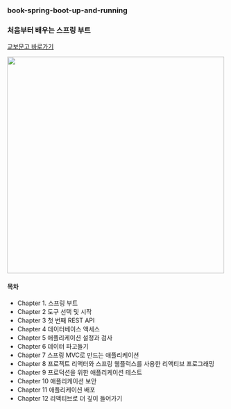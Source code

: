 ### book-spring-boot-up-and-running

### 처음부터 배우는 스프링 부트

[교보문고 바로가기](https://product.kyobobook.co.kr/detail/S000201866534)

<img src="https://contents.kyobobook.co.kr/sih/fit-in/458x0/pdt/9791169210966.jpg" width="500">

#### 목차
- Chapter 1. 스프링 부트
- Chapter 2 도구 선택 및 시작
- Chapter 3 첫 번째 REST API
- Chapter 4 데이터베이스 액세스
- Chapter 5 애플리케이션 설정과 검사
- Chapter 6 데이터 파고들기
- Chapter 7 스프링 MVC로 만드는 애플리케이션
- Chapter 8 프로젝트 리액터와 스프링 웹플럭스를 사용한 리액티브 프로그래밍
- Chapter 9 프로덕션을 위한 애플리케이션 테스트
- Chapter 10 애플리케이션 보안
- Chapter 11 애플리케이션 배포
- Chapter 12 리액티브로 더 깊이 들어가기